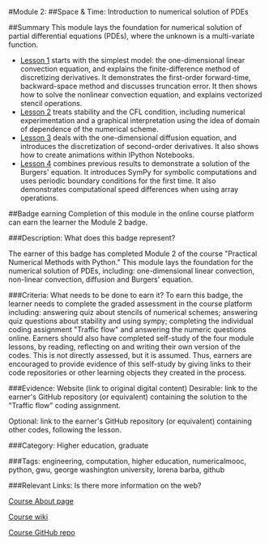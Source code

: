 #Module 2: 
##Space & Time: Introduction to numerical solution of PDEs

##Summary
This module lays the foundation for numerical solution of partial differential equations (PDEs), where the unknown is a multi-variate function.

* [Lesson 1](http://nbviewer.ipython.org/github/numerical-mooc/numerical-mooc/blob/master/lessons/02_spacetime/02_01_1DConvection.ipynb) starts with the simplest model: the one-dimensional linear convection equation, and explains the finite-difference method of discretizing derivatives. It demonstrates the first-order forward-time, backward-space method and discusses truncation error. It then shows how to solve the nonlinear convection equation, and explains vectorized stencil operations.
* [Lesson 2](http://nbviewer.ipython.org/github/numerical-mooc/numerical-mooc/blob/master/lessons/02_spacetime/02_02_CFLCondition.ipynb) treats stability and the CFL condition, including numerical experimentation and a graphical interpretation using the idea of domain of dependence of the numerical scheme.
* [Lesson 3](http://nbviewer.ipython.org/github/numerical-mooc/numerical-mooc/blob/master/lessons/02_spacetime/02_03_1DDiffusion.ipynb) deals with the one-dimensional diffusion equation, and introduces the discretization of second-order derivatives. It also shows how to create animations within IPython Notebooks.
* [Lesson 4](http://nbviewer.ipython.org/github/numerical-mooc/numerical-mooc/blob/master/lessons/02_spacetime/02_04_1DBurgers.ipynb) combines previous results to demonstrate a solution of the Burgers' equation. It introduces SymPy for symbolic computations and uses periodic boundary conditions for the first time. It also demonstrates computational speed differences when using array operations.


##Badge earning
Completion of this module in the online course platform can earn the learner the Module 2 badge.

###Description: What does this badge represent?

The earner of this badge has completed Module 2 of the course "Practical Numerical Methods with Python." This module lays the foundation for the numerical solution of PDEs, including: one-dimensional linear convection, non-linear convection, diffusion and Burgers' equation.

###Criteria: What needs to be done to earn it?
To earn this badge, the learner needs to complete the graded assessment in the course platform including: answering quiz about stencils of numerical schemes; answering quiz questions about stability and using sympy; completing the individual coding assignment "Traffic flow" and answering the numeric questions online. 
Earners should also have completed self-study of the four module lessons, by reading, reflecting on and writing their own version of the codes. This is not directly assessed, but it is assumed. Thus, earners are encouraged to provide evidence of this self-study by giving links to their code repositories or other learning objects they created in the process.

###Evidence: Website (link to original digital content)
Desirable: link to the earner's GitHub repository (or equivalent) containing the solution to the "Traffic flow" coding assignment. 

Optional: link to the earner's GitHub repository (or equivalent) containing other codes, following the lesson.

###Category:
Higher education, graduate

###Tags:
engineering, computation, higher education, numericalmooc, python, gwu, george washington university, lorena barba, github

###Relevant Links: Is there more information on the web?

[Course About page](http://openedx.seas.gwu.edu/courses/GW/MAE6286/2014_fall/about)

[Course wiki](http://openedx.seas.gwu.edu/courses/GW/MAE6286/2014_fall/wiki/GW.MAE6286.2014_fall/)

[Course GitHub repo](https://github.com/numerical-mooc/numerical-mooc)
